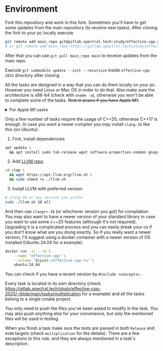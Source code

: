 # Environment

Fork this repository and work in this fork. Sometimes you'll have to get some updates from the main repository (to receive new tasks). After cloning the fork to your pc locally execute

```bash
git remote add main_repo git@gitlab.spectral.tech:study/effective-cpp-2025.git
# or git remote add main_repo https://gitlab.spectral.tech/study/effective-cpp-2025.git
```

After that you can use `git pull main_repo main` to receive updates from the main repo.

Execute `git submodule update --init --recursive` inside `effective-cpp-2025` directory after cloning.

All the tasks are designed in a way that you can do them locally on your pc.
However you need Linux or Mac OS in order to do that. Also make sure the architecture is x86-64 (check with `uname -a`), otherwise you won't be able
to complete some of the tasks. ~~Rest in peace if you have Apple M1.~~

<details>
<summary>For Apple M1 users</summary>

In order to test some tasks, that require x64 (mostly layout and gdb weeks), you can use docker like this by also passing the current directory to `/effective-cpp`:

```bash
docker run -it --rm --platform linux/amd64 \
    --name "effective-cpp" \
    --volume "$(pwd):/effective-cpp:rw" \
    ubuntu:24.04
```

And then run tests inside this container (you might want to install `build-essential` and `cmake` there). You don't need this
for the majority of tasks though.

</details>

Only a few number of tasks require the usage of C++20, otherwise C++17 is enough. In case you want a newer compiler you may install `clang-18` like this (on Ubuntu):

1. First, install dependencies

```bash
apt update \
  && apt install sudo lsb-release wget software-properties-common gnupg -y
```

2. Add [LLVM repo](https://apt.llvm.org/)

```bash
cd /tmp \
  && wget https://apt.llvm.org/llvm.sh \
  && sudo chmod +x ./llvm.sh
```

3. Install LLVM with preferred version:

```bash
# clang-18 or any version you prefer
sudo ./llvm.sh 18 all

```

And then use `clang++-18` (or whichever version you got) for compilation. You may also want to have a newer version of your standard library in case you want to use some c++20
features (although it's not required). Upgrading it is a complicated process and you can easily break your os if you don't know what are you doing exactly. So if you really want a newer version, I'd suggest using a docker container with a newer version of OS installed (Ubuntu 24.04 for a example):

```bash
docker run -it --rm \
    --name "effective-cpp" \
    --volume "$(pwd):/effective-cpp:rw" \
    ubuntu:24.04
```

You can check if you have a recent version by `#include <concepts>`.

Every task is located in its own directory (check <https://gitlab.spectral.tech/study/effective-cpp-2025/-/blob/main/tasks/multiplication> for a example) and all the tasks belong to a single cmake project.

You only need to push the files you've been asked to modify in the task. You may also push anything else for your convinience, but only the mentioned files will be used in testing.

When you finish a task make sure the tests are passed in both `Release` and `ASAN` targets (check `multiplication` for the details). There are a few
exceptions to this rule, and they are always mentioned in a task's description.
